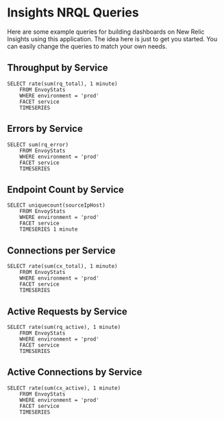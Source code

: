 Insights NRQL Queries
=====================

Here are some example queries for building dashboards on New Relic Insights
using this application. The idea here is just to get you started. You can
easily change the queries to match your own needs.

Throughput by Service
---------------------

```
SELECT rate(sum(rq_total), 1 minute)
	FROM EnvoyStats
	WHERE environment = 'prod'
	FACET service
	TIMESERIES
```

Errors by Service
-----------------

```
SELECT sum(rq_error)
	FROM EnvoyStats
	WHERE environment = 'prod'
	FACET service
	TIMESERIES
```

Endpoint Count by Service
-------------------------

```
SELECT uniquecount(sourceIpHost)
	FROM EnvoyStats
	WHERE environment = 'prod'
	FACET service
	TIMESERIES 1 minute
```

Connections per Service
-----------------------
```
SELECT rate(sum(cx_total), 1 minute)
	FROM EnvoyStats
	WHERE environment = 'prod'
	FACET service
	TIMESERIES
```

Active Requests by Service
--------------------------

```
SELECT rate(sum(rq_active), 1 minute)
	FROM EnvoyStats
	WHERE environment = 'prod'
	FACET service
	TIMESERIES
```

Active Connections by Service
-----------------------------

```
SELECT rate(sum(cx_active), 1 minute)
	FROM EnvoyStats
	WHERE environment = 'prod'
	FACET service
	TIMESERIES
```
